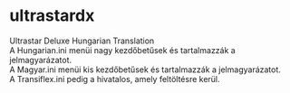 # ultrastardx
Ultrastar Deluxe Hungarian Translation<br>
A Hungarian.ini menüi nagy kezdőbetűsek és tartalmazzák a jelmagyarázatot.<br>
A Magyar.ini menüi kis kezdőbetűsek  és tartalmazzák a jelmagyarázatot.<br>
A Transiflex.ini pedig a hivatalos, amely feltöltésre kerül.<br>
